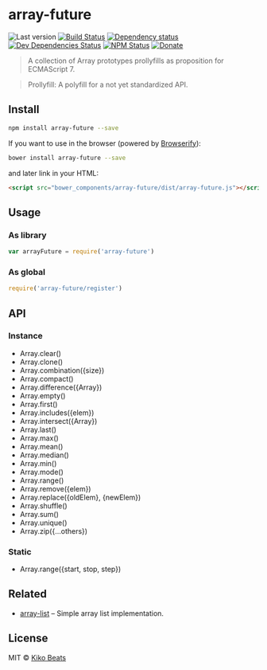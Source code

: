 # array-future

![Last version](https://img.shields.io/github/tag/Kikobeats/array-future.svg?style=flat-square)
[![Build Status](http://img.shields.io/travis/Kikobeats/array-future/master.svg?style=flat-square)](https://travis-ci.org/Kikobeats/array-future)
[![Dependency status](http://img.shields.io/david/Kikobeats/array-future.svg?style=flat-square)](https://david-dm.org/Kikobeats/array-future)
[![Dev Dependencies Status](http://img.shields.io/david/dev/Kikobeats/array-future.svg?style=flat-square)](https://david-dm.org/Kikobeats/array-future#info=devDependencies)
[![NPM Status](http://img.shields.io/npm/dm/array-future.svg?style=flat-square)](https://www.npmjs.org/package/array-future)
[![Donate](https://img.shields.io/badge/donate-paypal-blue.svg?style=flat-square)](https://paypal.me/kikobeats)

> A collection of Array prototypes prollyfills as proposition for ECMAScript 7.

> Prollyfill: A polyfill for a not yet standardized API.

## Install

```bash
npm install array-future --save
```

If you want to use in the browser (powered by [Browserify](http://browserify.org/)):

```bash
bower install array-future --save
```

and later link in your HTML:

```html
<script src="bower_components/array-future/dist/array-future.js"></script>
```

## Usage

### As library

```js
var arrayFuture = require('array-future')
```

### As global

```js
require('array-future/register')
```

## API

### Instance

* Array.clear()
* Array.clone()
* Array.combination({size})
* Array.compact()
* Array.difference({Array})
* Array.empty()
* Array.first()
* Array.includes({elem})
* Array.intersect({Array})
* Array.last()
* Array.max()
* Array.mean()
* Array.median()
* Array.min()
* Array.mode()
* Array.range()
* Array.remove({elem})
* Array.replace({oldElem}, {newElem})
* Array.shuffle()
* Array.sum()
* Array.unique()
* Array.zip({...others})

### Static

* Array.range({start, stop, step})

## Related

* [array-list](https://github.com/Kikobeats/array-list) – Simple array list implementation.

## License

MIT © [Kiko Beats](http://www.kikobeats.com)
